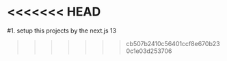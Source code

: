 <<<<<<< HEAD
=======
#1.  setup this projects by the next.js 13
>>>>>>> cb507b2410c56401ccf8e670b230c1e03d253706
